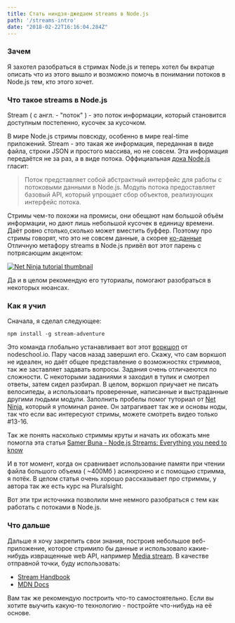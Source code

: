 ```yaml
---
title: Стать ниндзя-джедаем streams в Node.js
path: '/streams-intro'
date: "2018-02-22T16:16:04.284Z"
---
```



### Зачем

Я захотел разобраться в стримах Node.js и теперь хотел бы вкратце описать что из этого вышло и возможно помочь в понимании потоков в Node.js тем,
кто этого хочет.

### Что такое streams в Node.js

Stream ( с англ. - "поток" ) - это поток информации, который становится доступным постепенно, кусочек за кусочком.

В мире Node.js стримы повсюду, особенно в мире real-time приложений. 
Stream - это такая же информация, переданная в виде файла, строки JSON и простого массива, но не совсем.
Эта информация передаётся не за раз, а в виде потока.
Оффициальная [дока Node.js](https://nodejs.org/api/stream.html#stream_stream) гласит:
> Поток представляет собой абстрактный интерфейс для работы с потоковыми данными в Node.js. Модуль потока предоставляет базовый API, который упрощает сбор объектов, реализующих интерфейс потока.

 Стримы чем-то похожи на промисы, они обещают нам большой объём информации, но дают лишь небольшой кусочек в единицу времени. Даёт ровно столько,сколько может вместить буффер.
 Поэтому про стримы говорят, что это не совсем данные, а скорее [ко-данные](https://en.wikipedia.org/wiki/Stream_(computing))
  Отличную метафору streams в Node.js привёл вот этот парень с потрясающим акцентом:  

[![Net Ninja tutorial thumbnail](http://img.youtube.com/vi/GlybFFMXXmQ/0.jpg)](https://youtu.be/GlybFFMXXmQ "Net Ninja tutorial thumbnail" ) 

Да и в целом рекомендую его туториалы, помогают разобраться в некоторых нюансах.

### Как я учил

Сначала, я сделал следующее:
```
npm install -g stream-adventure
```
Это команда глобально устанавливает вот этот [воркшоп](https://github.com/workshopper/stream-adventure) от nodeschool.io.
Пару часов назад завершил его. Скажу, что сам воркшоп не идеален, но даёт общее представление о возможностях стриммов, так же заставляет задавать вопросы. Задания очень отличаеются по сложности. С некоторыми заданиями я заходил в тупик и смотрел ответы, затем сидел разбирал. В целом, воркшоп приучает не писать велосипеды, а использовать проверенные, написанные и выстраданные другими людьми модули.
Заполнить пробелы помог туториал от [Net Ninja](https://youtu.be/w-7RQ46RgxU), который я упоминал ранее. Он затрагивает так же и основы ноды, так что если вас интересуют стримы, можете смотреть видео только #13-16. 


Так же понять насколько стриммы круты и начать их обожать мне помогла эта статья [Samer Buna - Node.js Streams: Everything you need to know](https://medium.freecodecamp.org/node-js-streams-everything-you-need-to-know-c9141306be93)

И в тот момент, когда он сравнивает использование памяти при чтении файла большого объема ( ~400Мб ) асинхронно и с помощью стримма, я потёк.
В целом статья очень хорошо рассказывает про стриммы, у автора так же есть курс на Pluralsight.

Вот эти три источника позволили мне немного разобраться с тем как работать с потоками в Node.js.


### Что дальше

Дальше я хочу закрепить свои знания, построив небольшое веб-приложение, которое стримило бы данные  и  использовало какие-нибудь извращенные web API, например [Media stream](https://developer.mozilla.org/en-US/docs/Web/API/MediaStream). 
В качестве отправной точки, буду использовать:
* [Stream Handbook](https://github.com/substack/stream-handbook)
* [MDN Docs](https://developer.mozilla.org/ru/docs/Web)

Вам так же рекомендую построить что-то самостоятельно.
Если вы хотите выучить какую-то технологию - постройте что-нибудь на её основе. 
